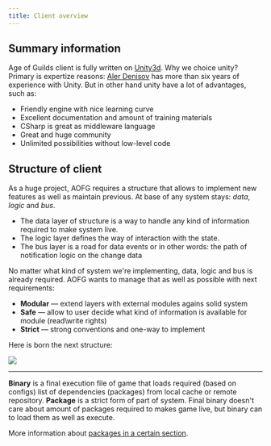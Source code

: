 ```yaml
---
title: Client overview
---
```


## Summary information
Age of Guilds client is fully written on [Unity3d]. Why we choice unity? Primary is expertize reasons: [Aler Denisov](@alerdenisov) has more than six years of experience with Unity. But in other hand unity have a lot of advantages, such as:
- Friendly engine with nice learning curve
- Excellent documentation and amount of training materials
- CSharp is great as middleware language
- Great and huge community
- Unlimited possibilities without low-level code


## Structure of client
As a huge project, AOFG requires a structure that allows to implement new features as well as maintain previous. At base of any system stays: _data_, _logic_ and _bus_. 

- The data layer of structure is a way to handle any kind of information required to make system live.
- The logic layer defines the way of interaction with the state.
- The bus layer is a road for data events or in other words: the path of notification logic on the change data

No matter what kind of system we're implementing, data, logic and bus is already required. AOFG wants to manage that as well as possible with next requirements:

- **Modular** — extend layers with external modules agains solid system
- **Safe** — allow to user decide what kind of information is available for module (read\write rights)
- **Strict** — strong conventions and one-way to implement

Here is born the next structure:

![](/_static/client-structure-0.png)

---
**Binary** is a final execution file of game that loads required (based on configs) list of dependencies (packages) from local cache or remote repository. **Package** is a strict form of part of system. Final binary doesn't care about amount of packages required to 
makes game live, but binary can to load them as well as execute.

More information about [packages in a certain section][packages].

[Unity3d]:https://unity3d.com
[packages]:/client/packages.md